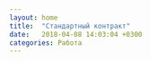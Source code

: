```yaml
---
layout: home
title:  "Стандартный контракт"
date:   2018-04-08 14:03:04 +0300
categories: Работа
---
```

